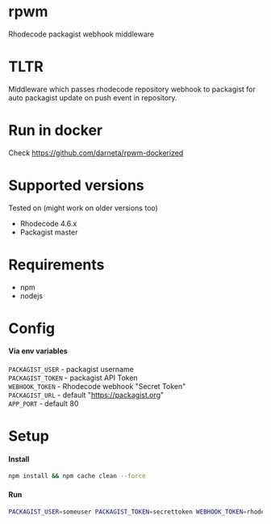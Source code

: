 # rpwm

Rhodecode packagist webhook middleware

# TLTR

Middleware which passes rhodecode repository webhook to packagist for auto packagist update on push event in repository.

# Run in docker

Check https://github.com/darneta/rpwm-dockerized

# Supported versions

Tested on (might work on older versions too)

* Rhodecode 4.6.x
* Packagist master

# Requirements

* npm
* nodejs

# Config

#### Via env variables
`PACKAGIST_USER` - packagist username  
`PACKAGIST_TOKEN` - packagist API Token  
`WEBHOOK_TOKEN` - Rhodecode webhook "Secret Token"  
`PACKAGIST_URL` - default "https://packagist.org"  
`APP_PORT` - default 80  

# Setup

#### Install

```bash
npm install && npm cache clean --force
```

#### Run

```bash
PACKAGIST_USER=someuser PACKAGIST_TOKEN=secrettoken WEBHOOK_TOKEN=rhodecodesecretoken nodejs script.js
```


